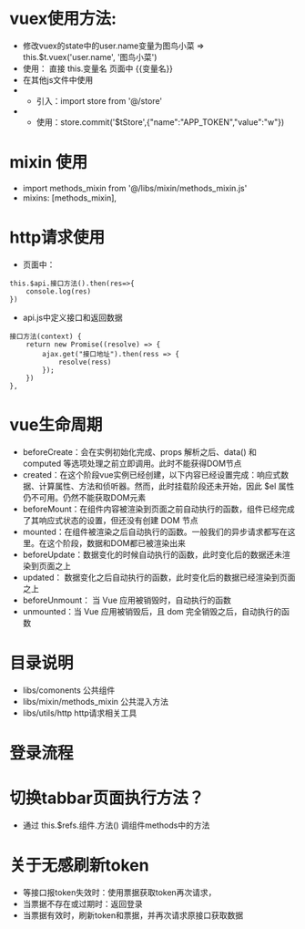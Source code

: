 # vuex使用方法: 
- 修改vuex的state中的user.name变量为图鸟小菜 => this.$t.vuex('user.name', '图鸟小菜')
- 使用： 直接 this.变量名 页面中 {{变量名}}
- 在其他js文件中使用
- - 引入：import store from '@/store'
- - 使用：store.commit('$tStore',{"name":"APP_TOKEN","value":"w"})
# mixin 使用
- import methods_mixin from '@/libs/mixin/methods_mixin.js'
- mixins: [methods_mixin],
# http请求使用
- 页面中：
```
this.$api.接口方法().then(res=>{
	console.log(res)
})
```
- api.js中定义接口和返回数据
```
接口方法(context) {
	return new Promise((resolve) => {
		ajax.get("接口地址").then(ress => {
			resolve(ress)
		});
	})
},
```


# vue生命周期
- beforeCreate：会在实例初始化完成、props 解析之后、data() 和 computed 等选项处理之前立即调用。此时不能获得DOM节点
- created：在这个阶段vue实例已经创建，以下内容已经设置完成：响应式数据、计算属性、方法和侦听器。然而，此时挂载阶段还未开始，因此 $el 属性仍不可用。仍然不能获取DOM元素
- beforeMount：在组件内容被渲染到页面之前自动执行的函数，组件已经完成了其响应式状态的设置，但还没有创建 DOM 节点
- mounted：在组件被渲染之后自动执行的函数。一般我们的异步请求都写在这里。在这个阶段，数据和DOM都已被渲染出来
- beforeUpdate：数据变化的时候自动执行的函数，此时变化后的数据还未渲染到页面之上
- updated： 数据变化之后自动执行的函数，此时变化后的数据已经渲染到页面之上
- beforeUnmount： 当 Vue 应用被销毁时，自动执行的函数
- unmounted：当 Vue 应用被销毁后，且 dom 完全销毁之后，自动执行的函数

# 目录说明
- libs/comonents  公共组件
- libs/mixin/methods_mixin  公共混入方法
- libs/utils/http  http请求相关工具

# 登录流程


# 切换tabbar页面执行方法？
- 通过 this.$refs.组件.方法() 调组件methods中的方法

# 关于无感刷新token
- 等接口报token失效时：使用票据获取token再次请求，
- 当票据不存在或过期时：返回登录
- 当票据有效时，刷新token和票据，并再次请求原接口获取数据